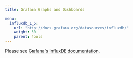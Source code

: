```yaml
---
title: Grafana Graphs and Dashboards

menu:
  influxdb_1_5:
    url: "http://docs.grafana.org/datasources/influxdb/"
    weight: 50
    parent: tools
---
```


Please see [Grafana's InfluxDB documentation](http://docs.grafana.org/datasources/influxdb/).
